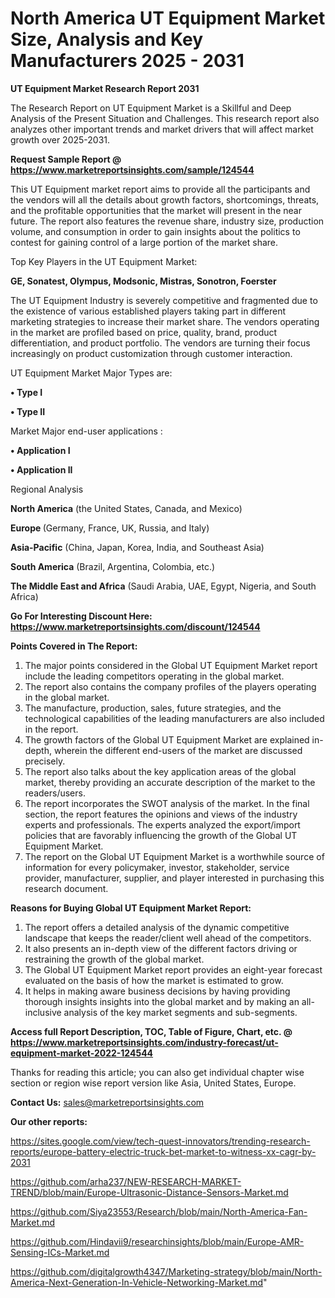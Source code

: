 # North America UT Equipment Market Size, Analysis and Key Manufacturers 2025 - 2031

<strong>UT Equipment Market Research Report 2031</strong>

The Research Report on UT Equipment Market is a Skillful and Deep Analysis of the Present Situation and Challenges. This research report also analyzes other important trends and market drivers that will affect market growth over 2025-2031.

<strong>Request Sample Report @ <a href=https://www.marketreportsinsights.com/sample/124544>https://www.marketreportsinsights.com/sample/124544</a></strong>

This UT Equipment market report aims to provide all the participants and the vendors will all the details about growth factors, shortcomings, threats, and the profitable opportunities that the market will present in the near future. The report also features the revenue share, industry size, production volume, and consumption in order to gain insights about the politics to contest for gaining control of a large portion of the market share.

Top Key Players in the UT Equipment Market:

<strong>GE, Sonatest, Olympus, Modsonic, Mistras, Sonotron, Foerster</strong>

The UT Equipment Industry is severely competitive and fragmented due to the existence of various established players taking part in different marketing strategies to increase their market share. The vendors operating in the market are profiled based on price, quality, brand, product differentiation, and product portfolio. The vendors are turning their focus increasingly on product customization through customer interaction.

UT Equipment Market Major Types are:

<strong>• Type I

• Type II</strong>

Market Major end-user applications :

<strong>• Application I

• Application II</strong>

Regional Analysis

</u><strong><b>North America</b></strong> (the United States, Canada, and Mexico)

<strong><b>Europe </b></strong>(Germany, France, UK, Russia, and Italy)

<strong><b>Asia-Pacific</b></strong> (China, Japan, Korea, India, and Southeast Asia)

<strong><b>South America</b></strong> (Brazil, Argentina, Colombia, etc.)

<strong><b>The Middle East and Africa</b></strong> (Saudi Arabia, UAE, Egypt, Nigeria, and South Africa)

<strong>Go For Interesting Discount Here: <a href=https://www.marketreportsinsights.com/discount/124544>https://www.marketreportsinsights.com/discount/124544</a></strong>

<strong>Points Covered in The Report:</strong>
<ol>
  <li>The major points considered in the Global UT Equipment Market report include the leading competitors operating in the global market.</li>
  <li>The report also contains the company profiles of the players operating in the global market.</li>
  <li>The manufacture, production, sales, future strategies, and the technological capabilities of the leading manufacturers are also included in the report.</li>
  <li>The growth factors of the Global UT Equipment Market are explained in-depth, wherein the different end-users of the market are discussed precisely.</li>
  <li>The report also talks about the key application areas of the global market, thereby providing an accurate description of the market to the readers/users.</li>
  <li>The report incorporates the SWOT analysis of the market. In the final section, the report features the opinions and views of the industry experts and professionals. The experts analyzed the export/import policies that are favorably influencing the growth of the Global UT Equipment Market.</li>
  <li>The report on the Global UT Equipment Market is a worthwhile source of information for every policymaker, investor, stakeholder, service provider, manufacturer, supplier, and player interested in purchasing this research document.</li>
</ol>
<strong>Reasons for Buying Global UT Equipment Market Report:</strong>

<ol>
  <li>The report offers a detailed analysis of the dynamic competitive landscape that keeps the reader/client well ahead of the competitors.</li>
  <li>It also presents an in-depth view of the different factors driving or restraining the growth of the global market.</li>
  <li>The Global UT Equipment Market report provides an eight-year forecast evaluated on the basis of how the market is estimated to grow.</li>
  <li>It helps in making aware business decisions by having providing thorough insights insights into the global market and by making an all-inclusive analysis of the key market segments and sub-segments.</li>
</ol>
<strong>Access full Report Description, TOC, Table of Figure, Chart, etc. @ <a href=https://www.marketreportsinsights.com/industry-forecast/ut-equipment-market-2022-124544>https://www.marketreportsinsights.com/industry-forecast/ut-equipment-market-2022-124544</a></strong>


Thanks for reading this article; you can also get individual chapter wise section or region wise report version like Asia, United States, Europe.

<strong>Contact Us:</strong>
sales@marketreportsinsights.com

<strong>Our other reports:</strong>

<a href=https://sites.google.com/view/tech-quest-innovators/trending-research-reports/europe-battery-electric-truck-bet-market-to-witness-xx-cagr-by-2031>https://sites.google.com/view/tech-quest-innovators/trending-research-reports/europe-battery-electric-truck-bet-market-to-witness-xx-cagr-by-2031</a>

<a href=https://github.com/arha237/NEW-RESEARCH-MARKET-TREND/blob/main/Europe-Ultrasonic-Distance-Sensors-Market.md>https://github.com/arha237/NEW-RESEARCH-MARKET-TREND/blob/main/Europe-Ultrasonic-Distance-Sensors-Market.md</a>

<a href=https://github.com/Siya23553/Research/blob/main/North-America-Fan-Market.md>https://github.com/Siya23553/Research/blob/main/North-America-Fan-Market.md</a>

<a href=https://github.com/Hindavii9/researchinsights/blob/main/Europe-AMR-Sensing-ICs-Market.md>https://github.com/Hindavii9/researchinsights/blob/main/Europe-AMR-Sensing-ICs-Market.md</a>

<a href=https://github.com/digitalgrowth4347/Marketing-strategy/blob/main/North-America-Next-Generation-In-Vehicle-Networking-Market.md>https://github.com/digitalgrowth4347/Marketing-strategy/blob/main/North-America-Next-Generation-In-Vehicle-Networking-Market.md</a>"
